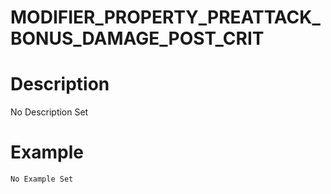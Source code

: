 # MODIFIER_PROPERTY_PREATTACK_BONUS_DAMAGE_POST_CRIT
# Description
No Description Set
# Example
```No Example Set```